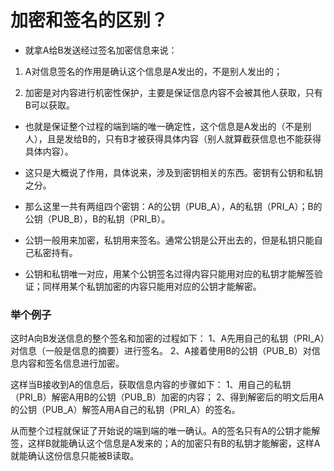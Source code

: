 # 加密和签名的区别？

- 就拿A给B发送经过签名加密信息来说：

1. A对信息签名的作用是确认这个信息是A发出的，不是别人发出的；

2. 加密是对内容进行机密性保护，主要是保证信息内容不会被其他人获取，只有B可以获取。

- 也就是保证整个过程的端到端的唯一确定性，这个信息是A发出的（不是别人），且是发给B的，只有B才被获得具体内容（别人就算截获信息也不能获得具体内容）。

- 这只是大概说了作用，具体说来，涉及到密钥相关的东西。密钥有公钥和私钥之分。

- 那么这里一共有两组四个密钥：A的公钥（PUB_A），A的私钥（PRI_A）；B的公钥（PUB_B），B的私钥（PRI_B）。

- 公钥一般用来加密，私钥用来签名。通常公钥是公开出去的，但是私钥只能自己私密持有。

- 公钥和私钥唯一对应，用某个公钥签名过得内容只能用对应的私钥才能解签验证；同样用某个私钥加密的内容只能用对应的公钥才能解密。

### 举个例子

这时A向B发送信息的整个签名和加密的过程如下：
1、A先用自己的私钥（PRI_A）对信息（一般是信息的摘要）进行签名。
2、A接着使用B的公钥（PUB_B）对信息内容和签名信息进行加密。

这样当B接收到A的信息后，获取信息内容的步骤如下：
1、用自己的私钥（PRI_B）解密A用B的公钥（PUB_B）加密的内容；
2、得到解密后的明文后用A的公钥（PUB_A）解签A用A自己的私钥（PRI_A）的签名。

从而整个过程就保证了开始说的端到端的唯一确认。A的签名只有A的公钥才能解签，这样B就能确认这个信息是A发来的；A的加密只有B的私钥才能解密，这样A就能确认这份信息只能被B读取。
